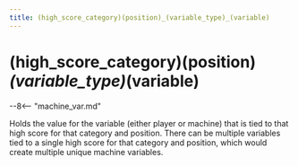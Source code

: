 ```yaml
---
title: (high_score_category)(position)_(variable_type)_(variable)
---
```


# (high_score_category)(position)_(variable_type)_(variable)


--8<-- "machine_var.md"

Holds the value for the variable (either player or machine) that is
tied to that high score for that category and position. There can 
be multiple variables tied to a single high score for that category
and position, which would create multiple unique machine variables.
